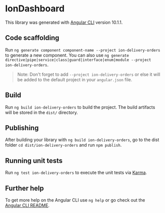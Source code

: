 # IonDashboard

This library was generated with [Angular CLI](https://github.com/angular/angular-cli) version 10.1.1.

## Code scaffolding

Run `ng generate component component-name --project ion-delivery-orders` to generate a new component. You can also use `ng generate directive|pipe|service|class|guard|interface|enum|module --project ion-delivery-orders`.
> Note: Don't forget to add `--project ion-delivery-orders` or else it will be added to the default project in your `angular.json` file. 

## Build

Run `ng build ion-delivery-orders` to build the project. The build artifacts will be stored in the `dist/` directory.

## Publishing

After building your library with `ng build ion-delivery-orders`, go to the dist folder `cd dist/ion-delivery-orders` and run `npm publish`.

## Running unit tests

Run `ng test ion-delivery-orders` to execute the unit tests via [Karma](https://karma-runner.github.io).

## Further help

To get more help on the Angular CLI use `ng help` or go check out the [Angular CLI README](https://github.com/angular/angular-cli/blob/master/README.md).
